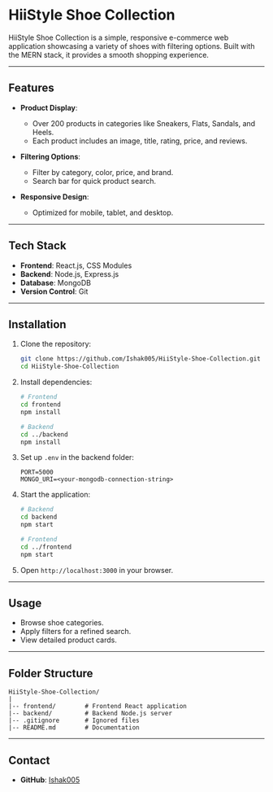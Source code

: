 # HiiStyle Shoe Collection

HiiStyle Shoe Collection is a simple, responsive e-commerce web application showcasing a variety of shoes with filtering options. Built with the MERN stack, it provides a smooth shopping experience.

---

## Features

- **Product Display**:
  - Over 200 products in categories like Sneakers, Flats, Sandals, and Heels.
  - Each product includes an image, title, rating, price, and reviews.

- **Filtering Options**:
  - Filter by category, color, price, and brand.
  - Search bar for quick product search.

- **Responsive Design**:
  - Optimized for mobile, tablet, and desktop.

---

## Tech Stack

- **Frontend**: React.js, CSS Modules
- **Backend**: Node.js, Express.js
- **Database**: MongoDB
- **Version Control**: Git

---

## Installation

1. Clone the repository:
   ```bash
   git clone https://github.com/Ishak005/HiiStyle-Shoe-Collection.git
   cd HiiStyle-Shoe-Collection
   ```

2. Install dependencies:
   ```bash
   # Frontend
   cd frontend
   npm install

   # Backend
   cd ../backend
   npm install
   ```

3. Set up `.env` in the backend folder:
   ```env
   PORT=5000
   MONGO_URI=<your-mongodb-connection-string>
   ```

4. Start the application:
   ```bash
   # Backend
   cd backend
   npm start

   # Frontend
   cd ../frontend
   npm start
   ```

5. Open `http://localhost:3000` in your browser.

---

## Usage

- Browse shoe categories.
- Apply filters for a refined search.
- View detailed product cards.

---

## Folder Structure
```
HiiStyle-Shoe-Collection/
|
|-- frontend/        # Frontend React application
|-- backend/         # Backend Node.js server
|-- .gitignore       # Ignored files
|-- README.md        # Documentation
```

---

## Contact

- **GitHub**: [Ishak005](https://github.com/Ishak005)

